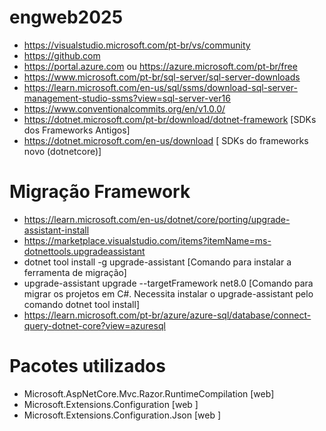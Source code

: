 # engweb2025

* https://visualstudio.microsoft.com/pt-br/vs/community
* https://github.com
* https://portal.azure.com ou https://azure.microsoft.com/pt-br/free    
* https://www.microsoft.com/pt-br/sql-server/sql-server-downloads 
* https://learn.microsoft.com/en-us/sql/ssms/download-sql-server-management-studio-ssms?view=sql-server-ver16 
* https://www.conventionalcommits.org/en/v1.0.0/
* https://dotnet.microsoft.com/pt-br/download/dotnet-framework [SDKs dos Frameworks Antigos]
* https://dotnet.microsoft.com/en-us/download [ SDKs do frameworks novo (dotnetcore)]

# Migração Framework
* https://learn.microsoft.com/en-us/dotnet/core/porting/upgrade-assistant-install
* https://marketplace.visualstudio.com/items?itemName=ms-dotnettools.upgradeassistant
* dotnet tool install -g upgrade-assistant [Comando para instalar a ferramenta de migração]
* upgrade-assistant upgrade --targetFramework net8.0 [Comando para migrar os projetos em C#. Necessita instalar o upgrade-assistant pelo comando dotnet tool install]
* https://learn.microsoft.com/pt-br/azure/azure-sql/database/connect-query-dotnet-core?view=azuresql

# Pacotes utilizados
* Microsoft.AspNetCore.Mvc.Razor.RuntimeCompilation [web]
* Microsoft.Extensions.Configuration [web ]
* Microsoft.Extensions.Configuration.Json  [web ]
